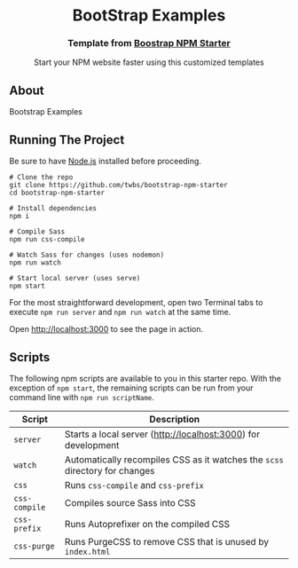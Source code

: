 <h1 align="center">
  BootStrap Examples
</h1>

<h3 align="center">Template from <a href="https://github.com/twbs/bootstrap-npm-starter">Boostrap NPM Starter</a> </h3>

<p align="center">Start your NPM website faster using this customized templates</p>

## About

Bootstrap Examples


## Running The Project

Be sure to have [Node.js](https://nodejs.org/) installed before proceeding.

```shell
# Clone the repo
git clone https://github.com/twbs/bootstrap-npm-starter
cd bootstrap-npm-starter

# Install dependencies
npm i

# Compile Sass
npm run css-compile

# Watch Sass for changes (uses nodemon)
npm run watch

# Start local server (uses serve)
npm start
```

For the most straightforward development, open two Terminal tabs to execute `npm run server` and `npm run watch` at the same time.

Open <http://localhost:3000> to see the page in action.

## Scripts

The following npm scripts are available to you in this starter repo. With the exception of `npm start`, the remaining scripts can be run from your command line with `npm run scriptName`.

| Script | Description |
| --- | --- |
| `server` | Starts a local server (<http://localhost:3000>) for development |
| `watch` | Automatically recompiles CSS as it watches the `scss` directory for changes |
| `css` | Runs `css-compile` and `css-prefix` |
| `css-compile` | Compiles source Sass into CSS |
| `css-prefix` | Runs Autoprefixer on the compiled CSS |
| `css-purge` | Runs PurgeCSS to remove CSS that is unused by `index.html` |
